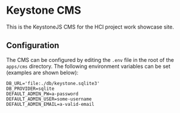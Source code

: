 # Keystone CMS
This is the KeystoneJS CMS for the HCI project work showcase site.

## Configuration
The CMS can be configured by editing the `.env` file in the root of the `apps/cms` directory. The following environment variables can be set (examples are shown below):

```env
DB_URL='file:./db/keystone.sqlite3'
DB_PROVIDER=sqlite
DEFAULT_ADMIN_PW=a-password
DEFAULT_ADMIN_USER=some-username
DEFAULT_ADMIN_EMAIL=a-valid-email
```